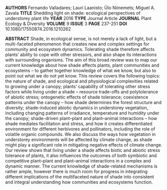 **AUTHORS** Fernando Valladares; Lauri Laanisto; Ülo Niinemets; Miguel A. Zavala
**TITLE** Shedding light on shade: ecological perspectives of understorey plant life
**YEAR** 2016
**TYPE** Journal Article
**JOURNAL** Plant Ecology & Diversity
**VOLUME** 9
**ISSUE** 3
**PAGE** 237-251
**DOI** 10.1080/17550874.2016.1210262

**ABSTRACT**
Shade, in ecological sense, is not merely a lack of light, but a multi-faceted phenomenon that creates new and complex settings for community and ecosystem dynamics. Tolerating shade therefore affects plants’ ability to cope with other stressors, and also shape its interactions with surrounding organisms. The aim of this broad review was to map our current knowledge about how shade affects plants, plant communities and ecosystems – to gather together knowledge of what we know, but also to point out what we do not yet know. This review covers the following topics: the nature of shade, and ecological and physiological complexities related to growing under a canopy; plants’ capability of tolerating other stress factors while living under a shade – resource trade-offs and polytolerance of abiotic stress; ontogenetic effects of shade tolerance; coexistence patterns under the canopy – how shade determines the forest structure and diversity; shade-induced abiotic dynamics in understorey vegetation, including changing patterns of irradiance, temperature and humidity under the canopy; shade-driven plant–plant and plant–animal interactions – how shade mediates facilitation and stress, and how it creates differentiated environment for different herbivores and pollinators, including the role of volatile organic compounds. We also discuss the ways how vegetation in understorey environments will be affected by climate change, as shade might play a significant role in mitigating negative effects of climate change. Our review shows that living under a shade affects biotic and abiotic stress tolerance of plants, it also influences the outcomes of both symbiotic and competitive plant–plant and plant–animal interactions in a complex and dynamic manner. The current knowledge of shade-related mechanisms is rather ample, however there is much room for progress in integrating different implications of the multifaceted nature of shade into consistent and integral understanding how communities and ecosystems function.